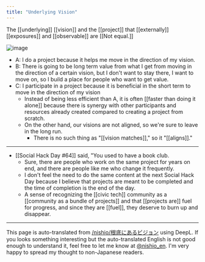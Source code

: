 ```yaml
---
title: "Underlying Vision"
---
```


The [[underlying]] [[vision]] and the [[project]] that [[externally]] [[exposures]] and [[observable]] are [[Not equal.]]

![image](https://gyazo.com/6e895971f699b4cc694ceb6e5309f8a9/thumb/1000)

- A: I do a project because it helps me move in the direction of my vision.
- B: There is going to be long term value from what I get from moving in the direction of a certain vision, but I don't want to stay there, I want to move on, so I build a place for people who want to get value.
- C: I participate in a project because it is beneficial in the short term to move in the direction of my vision
    - Instead of being less efficient than A, it is often [[faster than doing it alone]] because there is synergy with other participants and resources already created compared to creating a project from scratch.
    - On the other hand, our visions are not aligned, so we're sure to leave in the long run.
        - There is no such thing as "[[vision matches]]," so it "[[aligns]]."

---
- [[Social Hack Day #64]] said, "You used to have a book club.
    - Sure, there are people who work on the same project for years on end, and there are people like me who change it frequently.
    - I don't feel the need to do the same content at the next Social Hack Day because I believe that projects are meant to be completed and the time of completion is the end of the day.
    - A sense of recognizing the [[civic tech]] community as a [[community as a bundle of projects]] and that [[projects are]] fuel for progress, and since they are [[fuel]], they deserve to burn up and disappear.

---
This page is auto-translated from [/nishio/根底にあるビジョン](https://scrapbox.io/nishio/根底にあるビジョン) using DeepL. If you looks something interesting but the auto-translated English is not good enough to understand it, feel free to let me know at [@nishio_en](https://twitter.com/nishio_en). I'm very happy to spread my thought to non-Japanese readers.